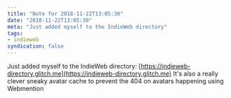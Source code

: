 ```yaml
---
title: "Note for 2018-11-22T13:05:30"
date: "2018-11-22T13:05:30"
meta: "Just added myself to the IndieWeb directory"
tags:
- indieweb
syndication: false
---
```

Just added myself to the IndieWeb directory: [https://indieweb-directory.glitch.me](https://indieweb-directory.glitch.me)
It's also a really clever sneaky avatar cache to prevent the 404 on avatars happening using Webmention
